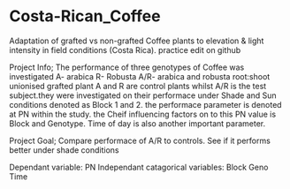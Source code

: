 # Costa-Rican_Coffee
Adaptation of grafted vs non-grafted Coffee plants to elevation &amp; light intensity in field conditions (Costa Rica).
practice edit on github

Project Info; The performance of three genotypes of Coffee was investigated
              A- arabica
              R- Robusta
              A/R- arabica and robusta root:shoot unionised grafted plant
A and R are control plants whilst A/R is the test subject.they were investigated on their performace under Shade and Sun conditions denoted as Block 1 and 2. the performace parameter is denoted at PN within the study. the Cheif influencing factors on to this PN value is Block and Genotype. Time of day is also another important parameter. 

Project Goal; Compare performace of A/R to controls. See if it performs better under shade conditions

Dependant variable: PN
Independant catagorical variables: Block Geno Time
